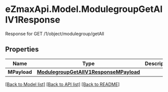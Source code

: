 # eZmaxApi.Model.ModulegroupGetAllV1Response
Response for GET /1/object/modulegroup/getAll

## Properties

Name | Type | Description | Notes
------------ | ------------- | ------------- | -------------
**MPayload** | [**ModulegroupGetAllV1ResponseMPayload**](ModulegroupGetAllV1ResponseMPayload.md) |  | 

[[Back to Model list]](../README.md#documentation-for-models) [[Back to API list]](../README.md#documentation-for-api-endpoints) [[Back to README]](../README.md)

